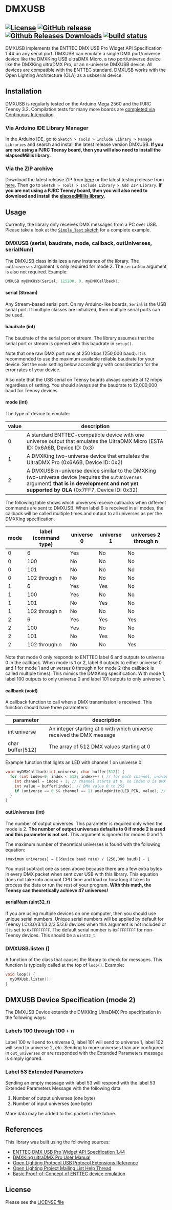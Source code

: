 DMXUSB
========
[![License](https://img.shields.io/github/license/DaAwesomeP/dmxusb.svg?style=flat-square)](https://github.com/DaAwesomeP/dmxusb/blob/master/LICENSE) [![GitHub release](https://img.shields.io/github/release/DaAwesomeP/dmxusb.svg?style=flat-square)](https://github.com/DaAwesomeP/dmxusb/releases/latest) [![Github Releases Downloads](https://img.shields.io/github/downloads/DaAwesomeP/dmxusb/latest/total.svg?style=flat-square)](https://github.com/DaAwesomeP/dmxusb/releases/latest) [![build status](https://img.shields.io/travis/DaAwesomeP/dmxusb.svg?maxAge=2592000&style=flat-square)](https://travis-ci.org/DaAwesomeP/dmxusb)
---
DMXUSB implements the ENTTEC DMX USB Pro Widget API Specification 1.44 on any serial port. DMXUSB can emulate a single DMX port/universe device like the DMXKing USB ultraDMX Micro, a two port/universe device like the DMXKing ultraDMX Pro, or an n-universe DMXUSB device. All devices are compatible with the ENTTEC standard. DMXUSB works with the Open Lighting Architecture (OLA) as a usbserial device.

## Installation
DMXUSB is regularly tested on the Arduino Mega 2560 and the PJRC Teensy 3.2. Compilation tests for many more boards are [completed via Continuous Integration](https://travis-ci.org/DaAwesomeP/dmxusb).

### Via Arduino IDE Library Manager
In the Arduino IDE, go to `Sketch > Tools > Include Library > Manage Libraries` and search and install the latest release version DMXUSB. **If you are not using a PJRC Teensy board, then you will also need to install the elapsedMillis library.**

### Via the ZIP archive
Download the latest release ZIP from [here](https://github.com/DaAwesomeP/dmxusb/releases/latest) or the latest testing release from [here](https://github.com/DaAwesomeP/dmxusb/archive/master.zip). Then go to `Sketch > Tools > Include Library > Add ZIP Library`. **If you are not using a PJRC Teensy board, then you will also need to download and install the [elapsedMillis library](https://github.com/pfeerick/elapsedMillis/releases/latest).**

## Usage
Currently, the library only receives DMX messages from a PC over USB. Please take a look at the [`Simple_Test` sketch](examples/Simple_Test/Simple_Test.ino) for a complete example.

### DMXUSB (serial, baudrate, mode, callback, outUniverses, serialNum)
The DMXUSB class initializes a new instance of the library. The `outUniverses` argument is only required for mode 2. The `serialNum` argument is also not required. Example:
```cpp
DMXUSB myDMXUsb(Serial, 115200, 0, myDMXCallback);
```

#### serial (Stream)
Any Stream-based serial port. On my Arduino-like boards, `Serial` is the USB serial port. If multiple classes are initialized, then multiple serial ports can be used.

#### baudrate (int)
The baudrate of the serial port or stream. The library assumes that the serial port or stream is opened with this baudrate in `setup()`.

Note that one raw DMX port runs at 250 kbps (250,000 baud). It is recommended to use the maximum available reliable baudrate for your device. Set the `mode` setting below accordingly with consideration for the error rates of your device.

Also note that the USB serial on Teensy boards always operate at 12 mbps regardless of setting. You should always set the baudrate to 12,000,000 baud for Teensy devices.

#### mode (int)
The type of device to emulate:

| value | description                                                                                                                                                                                        |
|-------|----------------------------------------------------------------------------------------------------------------------------------------------------------------------------------------------------|
| 0     | A standard ENTTEC-compatible device with one universe output that emulates the UltraDMX Micro (ESTA ID: 0x6A6B, Device ID: 0x3)                                                                    |
| 1     | A DMXKing two-universe device that emulates the UltraDMX Pro (0x6A6B, Device ID: 0x2)                                                                                                              |
| 2     | A DMXUSB n-universe device similar to the DMXKing two-universe device (requires the `outUniverses` argument) **that is in development and not yet supported by OLA** (0x7FF7, Device ID: 0x32)    |

The following table shows which universes receive callbacks when different commands are sent to DMXUSB. When label 6 is received in all modes, the callback will be called multiple times and output to all universes as per the DMXKing specification.

| mode | label (command type) | universe 0  | universe 1 | universes 2 through n |
|------|----------------------|-------------|------------|-----------------------|
| 0    | 6                    | Yes         | No         | No                    |
| 0    | 100                  | No          | No         | No                    |
| 0    | 101                  | No          | No         | No                    |
| 0    | 102 through n        | No          | No         | No                    |
| 1    | 6                    | Yes         | Yes        | No                    |
| 1    | 100                  | Yes         | No         | No                    |
| 1    | 101                  | No          | Yes        | No                    |
| 1    | 102 through n        | No          | No         | No                    |
| 2    | 6                    | Yes         | Yes        | Yes                   |
| 2    | 100                  | Yes         | No         | No                    |
| 2    | 101                  | No          | Yes        | No                    |
| 2    | 102 through n        | No          | No         | Yes                   |

Note that mode 0 only responds to ENTTEC label 6 and outputs to universe 0 in the callback. When mode is 1 or 2, label 6 outputs to either universe 0 and 1 for mode 1 and universes 0 through n for mode 2 (the callback is called multiple times). This mimics the DMXKing specification. With mode 1, label 100 outputs to only universe 0 and label 101 outputs to only universe 1.

#### callback (void)
A callback function to call when a DMX transmission is received. This function should have three parameters:

| parameter          | description                                                             |
|--------------------|-------------------------------------------------------------------------|
| int universe       | An integer starting at `0` with which universe received the DMX message |
| char buffer[512]   | The array of 512 DMX values starting at 0                               |

Example function that lights an LED with channel 1 on universe 0:
```cpp
void myDMXCallback(int universe, char buffer[512]) {
  for (int index=0; index < 512; index++) { // for each channel, universe starts at 0
    int channel = index + 1; // channel starts at 0, so index 0 is DMX channel 1 and index 511 is DMX channel 512
    int value = buffer[index]; // DMX value 0 to 255
    if (universe == 0 && channel == 1) analogWrite(LED_PIN, value); // LED on channel 1 on universe 0
  }
}
```

#### outUniverses (int)
The number of output universes. This parameter is required only when the mode is 2. **The number of output universes defaults to 0 if mode 2 is used and this parameter is not set.** This argument is ignored for modes 0 and 1.

The maximum number of theoretical universes is found with the following equation:
```
(maximum universes) = [(device baud rate) / (250,000 baud)] - 1
```
You must subtract one as seen above because there are a few extra bytes in every DMX packet when sent over USB with this library. This equation does not take into account CPU time and load or how long it takes to process the data or run the rest of your program. **With this math, the Teensy can theoretically achieve 47 universes!**

#### serialNum (uint32_t)
If you are using multiple devices on one computer, then you should use unique serial numbers. Unique serial numbers will be applied by default for Teensy LC/3.0/3.1/3.2/3.5/3.6 devices when this argument is not included or it is set to `0xFFFFFFFF`. The default serial number is `0xFFFFFFFF` for non-Teensy devices. This should be a `uint32_t`.

### DMXUSB.listen ()
A function of the class that causes the library to check for messages. This function is typically called at the top of `loop()`. Example:
```cpp
void loop() {
  myDMXUsb.listen();
}
```

## DMXUSB Device Specification (mode 2)
The DMXUSB Device extends the DMXKing UltraDMX Pro specification in the following ways:

### Labels 100 through 100 + n
Label 100 will send to universe 0, label 101 will send to universe 1, label 102 will send to universe 2, etc. Sending to more universes than are configured in `out_universes` or are responded with the Extended Parameters message is simply ignored.

### Label 53 Extended Parameters
Sending an empty message with label 53 will respond with the label 53 Extended Parameters Message with the following data:

1. Number of output universes (one byte)
2. Number of input universes (one byte)

More data may be added to this packet in the future.

## References
This library was built using the following sources:

 - [ENTTEC DMX USB Pro Widget API Specification 1.44](https://dol2kh495zr52.cloudfront.net/pdf/misc/dmx_usb_pro_api_spec.pdf)
 - [DMXKing ultraDMX Pro User Manual](https://www.pjrc.com/teensy/td_uart.html)
 - [Open Lighting Protocol USB Protocol Extensions Reference](https://wiki.openlighting.org/index.php/USB_Protocol_Extensions#Device_Manufacturer.2C_Label_.3D_77.2C_no_data)
 - [Open Lighting Project Mailing List Help Thread](https://groups.google.com/forum/#!topic/open-lighting/SIMMzwRcxPY)
 - [Basic Proof-of-Concept of ENTTEC device emulation](https://github.com/PaulStoffregen/Lighting_Controller/blob/master/electronics/CorePlay/CorePlay.ino)

## License
Please see the [LICENSE file](LICENSE)
